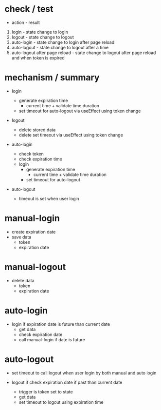 # check / test

- action - result

1. login - state change to login
2. logout - state change to logout
3. auto-login - state change to login after page reload
4. auto-logout - state change to logout after a time
5. auto-logout after page reload - state change to logout after page reload and when token is expired

# mechanism / summary

- login

  - generate expiration time
    - current time + validate time duration
  - set timeout for auto-logout via useEffect using token change

- logout

  - delete stored data
  - delete set timeout via useEffect using token change

- auto-login

  - check token
  - check expiration time
  - login
    - generate expiration time
      - current time + validate time duration
    - set timeout for auto-logout

- auto-logout
  - timeout is set when user login

# manual-login

- create expiration date
- save data
  - token
  - expiration date

# manual-logout

- delete data
  - token
  - expiration date

# auto-login

- login if expiration date is future than current date
  - get data
  - check expiration date
  - call manual-login if date is future

# auto-logout

- set timeout to call logout when user login by both manual and auto login
- logout if check expiration date if past than current date

  - trigger is token set to state
  - get data
  - set timeout to logout using expiration time
